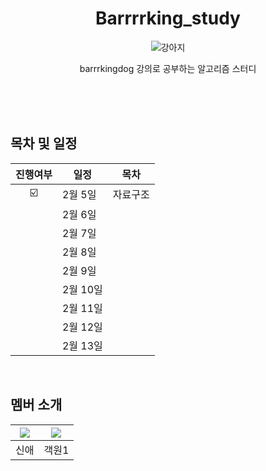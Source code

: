 <div align="center">

  # Barrrrking_study

![강아지](https://github.com/alpapago/barrking_study/assets/117890994/33f51cf8-cac2-4802-832d-8f2fa54f5eb1)

barrrkingdog 강의로 공부하는 알고리즘 스터디
</br>
</br>
</div>


</br>

<br>

## 목차 및 일정
|진행여부|일정|목차|
|:-:|-------|----------------|
|☑️|2월 5일| 자료구조 |
||2월 6일|  |
||2월 7일|  |
||2월 8일|  |
||2월 9일|  |
||2월 10일|  |
||2월 11일|  |
||2월 12일|  |
||2월 13일|  |



</br>

## 멤버 소개


|[![](https://github.com/alpapago.png?width=10px)](https://github.com/alpapago) | [![](https://github.com/qweraqwer.png?width=10px)](https://github.com/qweraqwer) |
|:---:|:---:|
| 신애 | 객원1 |
